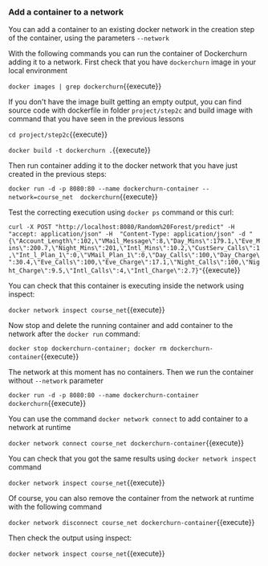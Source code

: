 ### Add a container to a network
You can add a container to an existing docker network in the creation step of the container,
using the parameters `--network`

With the following commands you can run the container of Dockerchurn adding it to a network.
First check that you have `dockerchurn` image in your local environment

`docker images | grep dockerchurn`{{execute}}

If you don't have the image built getting an empty output, you can find source code with dockerfile in folder `project/step2c`
and build image with command that you have seen in the previous lessons

`cd project/step2c`{{execute}}

`docker build -t dockerchurn .`{{execute}}

Then run container adding it to the docker network that you have just created in the previous steps:

`docker run -d -p 8080:80 --name dockerchurn-container --network=course_net  dockerchurn`{{execute}}

Test the correcting execution using `docker ps` command or this curl:

`curl -X POST "http://localhost:8080/Random%20Forest/predict" -H  "accept: application/json" -H  "Content-Type: application/json" -d "{\"Account_Length\":102,\"VMail_Message\":8,\"Day_Mins\":179.1,\"Eve_Mins\":200.7,\"Night_Mins\":201,\"Intl_Mins\":10.2,\"CustServ_Calls\":1,\"Int_l_Plan_1\":0,\"VMail_Plan_1\":0,\"Day_Calls\":100,\"Day_Charge\":30.4,\"Eve_Calls\":100,\"Eve_Charge\":17.1,\"Night_Calls\":100,\"Night_Charge\":9.5,\"Intl_Calls\":4,\"Intl_Charge\":2.7}"`{{execute}}

You can check that this container is executing inside the network using inspect:

`docker network inspect course_net`{{execute}}

Now stop and delete the running container and add container to the network after the `docker run`
command:

`docker stop dockerchurn-container; docker rm dockerchurn-container`{{execute}}

The network at this moment has no containers. Then we run the container without `--network`
parameter

`docker run -d -p 8080:80 --name dockerchurn-container dockerchurn`{{execute}}

You can use the command `docker network connect` to add container to a network at runtime

`docker network connect course_net dockerchurn-container`{{execute}}

You can check that you got the same results using `docker network inspect` command

`docker network inspect course_net`{{execute}}

Of course, you can also remove the container from the network at runtime with the following command

`docker network disconnect course_net dockerchurn-container`{{execute}}

Then check the output using inspect:

`docker network inspect course_net`{{execute}}

